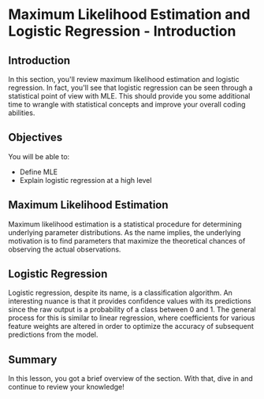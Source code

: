 
# Maximum Likelihood Estimation and Logistic Regression - Introduction

## Introduction

In this section, you'll review maximum likelihood estimation and logistic regression. In fact, you'll see that logistic regression can be seen through a statistical point of view with MLE. This should provide you some additional time to wrangle with statistical concepts and improve your overall coding abilities.

## Objectives

You will be able to:

* Define MLE
* Explain logistic regression at a high level

## Maximum Likelihood Estimation

Maximum likelihood estimation is a statistical procedure for determining underlying parameter distributions. As the name implies, the underlying motivation is to find parameters that maximize the theoretical chances of observing the actual observations.

## Logistic Regression

Logistic regression, despite its name, is a classification algorithm. An interesting nuance is that it provides confidence values with its predictions since the raw output is a probability of a class between 0 and 1. The general process for this is similar to linear regression, where coefficients for various feature weights are altered in order to optimize the accuracy of subsequent predictions from the model. 

## Summary

In this lesson, you got a brief overview of the section. With that, dive in and continue to review your knowledge!
